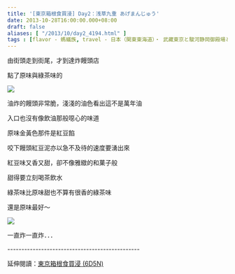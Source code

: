 ```yaml
---
title: '[東京箱根食買浸] Day2：浅草九重 あげまんじゅう'
date: 2013-10-28T16:00:00.000+08:00
draft: false
aliases: [ "/2013/10/day2_4194.html" ]
tags : [flavor - 螞蟻族, travel - 日本（関東東海道）・ 武藏東京と駿河静岡御殿場と相模神奈川箱根]
---
```


由街頭走到街尾，才到達炸饅頭店  

點了原味與綠茶味的

[![](https://2.bp.blogspot.com/-ZtPHzRKRpw0/XCRhTt7HQbI/AAAAAAAACGw/ueXC9E9kF605Qq3BpM3XW7bB9vkbxSm2wCLcBGAs/s640/34.jpg)](https://2.bp.blogspot.com/-ZtPHzRKRpw0/XCRhTt7HQbI/AAAAAAAACGw/ueXC9E9kF605Qq3BpM3XW7bB9vkbxSm2wCLcBGAs/s1600/34.jpg)

油炸的饅頭非常脆，淺淺的油色看出這不是萬年油

入口也沒有像飲油那般噁心的味道

原味金黃色那件是紅豆餡

咬下饅頭紅豆泥亦以急不及待的速度要湧出來

紅豆味又香又甜，卻不像雅緻的和菓子般

甜得要立刻喝茶飲水

  

綠茶味比原味甜也不算有很香的綠茶味

還是原味最好～

  

[![](https://3.bp.blogspot.com/-wGB6h6SewMY/XCRhcwUu5FI/AAAAAAAACG4/u9bWjYpDSpUO3zWbgZ2sa4_Xxo4xsWd6ACLcBGAs/s640/35.jpg)](https://3.bp.blogspot.com/-wGB6h6SewMY/XCRhcwUu5FI/AAAAAAAACG4/u9bWjYpDSpUO3zWbgZ2sa4_Xxo4xsWd6ACLcBGAs/s1600/35.jpg)

一直炸一直炸．．．  
  
\-----------------------------------------------  
  
延伸閱讀：[東京箱根食買浸 (6D5N)](http://www.hidie.net/2013/11/6d5n.html)